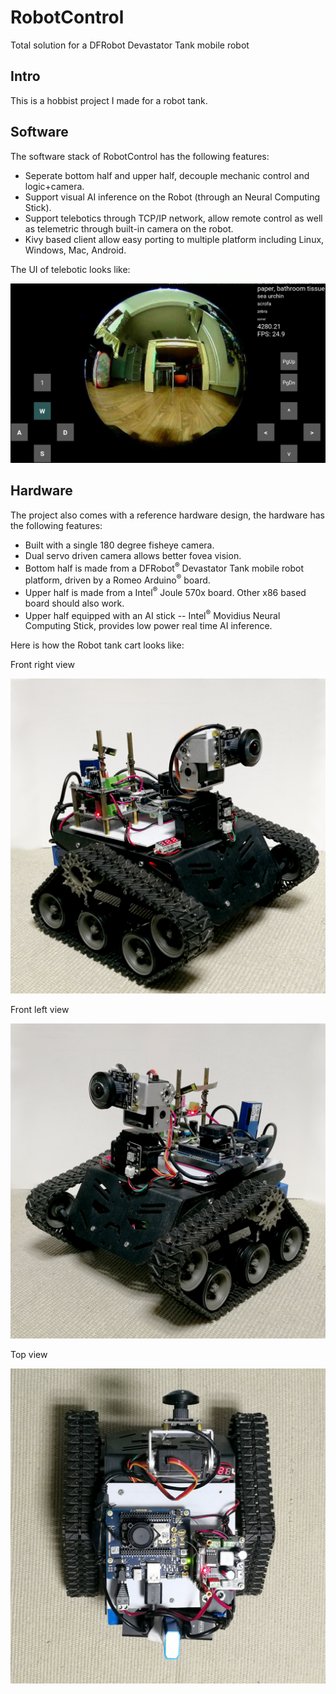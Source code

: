 # RobotControl
Total solution for a DFRobot Devastator Tank mobile robot

## Intro
This is a hobbist project I made for a robot tank.

## Software
The software stack of RobotControl has the following features:
* Seperate bottom half and upper half, decouple mechanic control and logic+camera.
* Support visual AI inference on the Robot (through an Neural Computing Stick).
* Support telebotics through TCP/IP network, allow remote control as well as telemetric through built-in camera on the robot.
* Kivy based client allow easy porting to multiple platform including Linux, Windows, Mac, Android.

The UI of telebotic looks like:

![UI-front](doc/image/UI-front.jpg)

## Hardware
The project also comes with a reference hardware design, the hardware has the following features:
* Built with a single 180 degree fisheye camera.
* Dual servo driven camera allows better fovea vision.
* Bottom half is made from a DFRobot<sup>:registered:</sup> Devastator Tank mobile robot platform, driven by a Romeo Arduino<sup>:registered:</sup> board.
* Upper half is made from a Intel<sup>:registered:</sup> Joule 570x board.  Other x86 based board should also work.
* Upper half equipped with an AI stick -- Intel<sup>:registered:</sup> Movidius Neural Computing Stick, provides low power real time AI inference.

Here is how the Robot tank cart looks like:

Front right view

![front-right](doc/image/front-right-view.jpg)



Front left view

![front-left](doc/image/front-left-view.jpg)



Top view

![top](doc/image/top-view.jpg)

